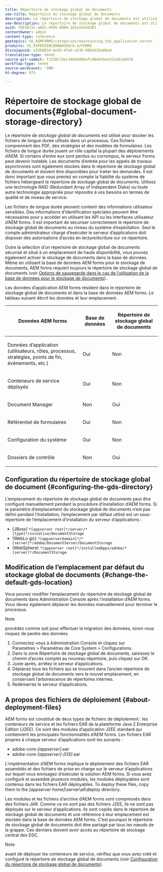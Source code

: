 ```yaml
---
title: Répertoire de stockage global de documents
seo-title: Répertoire de stockage global de documents
description: Le répertoire de stockage global de documents est utilisé pour stocker les fichiers de longue durée utilisés dans un processus.
seo-description: Le répertoire de stockage global de documents est utilisé pour stocker les fichiers de longue durée utilisés dans un processus.
uuid: 7681672c-a0dc-4445-8004-1b1e2ed3d301
contentOwner: admin
content-type: reference
geptopics: SG_AEMFORMS/categories/maintaining_the_application_server
products: SG_EXPERIENCEMANAGER/6.4/FORMS
discoiquuid: a33b8834-6e39-47eb-a53b-0982d32e80ad
translation-type: tm+mt
source-git-commit: f1558c7dec34649d00afcd04245ea552e8c6b978
workflow-type: tm+mt
source-wordcount: '700'
ht-degree: 97%

---
```



# Répertoire de stockage global de documents{#global-document-storage-directory}

Le répertoire de *stockage global de documents* est utilisé pour stocker les fichiers de longue durée utilisés dans un processus. Ces fichiers comprennent des PDF, des stratégies et des modèles de formulaires. Les fichiers de longue durée jouent un rôle capital la plupart des déploiements d’AEM. Si certains d’entre eux sont perdus ou corrompus, le serveur Forms peut devenir instable. Les documents d’entrée pour les appels de travaux asynchrones sont également stockés dans le répertoire de stockage global de documents et doivent être disponibles pour traiter les demandes. Il est donc important que vous preniez en compte la fiabilité du système de fichiers hébergeant le répertoire de stockage global de documents. Utilisez une technologie RAID (Redundant Array of Independent Disks) ou toute autre technologie appropriée pour répondre à vos besoins en termes de qualité et de niveau de service.

Les fichiers de longue durée peuvent contenir des informations utilisateur sensibles. Des informations d’identification spéciales peuvent être nécessaires pour y accéder en utilisant les API ou les interfaces utilisateur d’AEM forms. Il est important de sécuriser correctement le répertoire de stockage global de documents au niveau du système d’exploitation. Seul le compte administrateur chargé d’exécuter le serveur d’applications doit disposer des autorisations d’accès en lecture/écriture sur ce répertoire.

Outre la sélection d’un répertoire de stockage global de documents sécurisé et situé à un emplacement de haute disponibilité, vous pouvez également activer le stockage de documents dans la base de données. Même en utilisant la base de données AEM forms pour le stockage de documents, AEM forms requiert toujours le répertoire de stockage global de documents (voir [Options de sauvegarde dans le cas de l’utilisation de la base de données pour le stockage de documents](/help/forms/using/admin-help/files-back-recover.md#backup-options-when-database-is-used-for-document-storage)).

Les données d’application AEM forms résident dans le répertoire de stockage global de documents et dans la base de données AEM forms. Le tableau suivant décrit les données et leur emplacement.

<table> 
 <thead> 
  <tr> 
   <th><p>Données AEM forms</p></th> 
   <th><p>Base de données</p></th> 
   <th><p>Répertoire de stockage global de documents</p></th> 
  </tr> 
 </thead> 
 <tbody>
  <tr> 
   <td><p>Données d’application (utilisateurs, rôles, processus, stratégies, points de fin, événements, etc.)</p></td> 
   <td><p>Oui</p></td> 
   <td><p>Non</p></td> 
  </tr> 
  <tr> 
   <td><p>Conteneurs de service déployés</p></td> 
   <td><p>Oui</p></td> 
   <td><p>Non</p></td> 
  </tr> 
  <tr> 
   <td><p>Document Manager </p></td> 
   <td><p>Non</p></td> 
   <td><p>Oui</p></td> 
  </tr> 
  <tr> 
   <td><p>Référentiel de formulaires</p></td> 
   <td><p>Oui</p></td> 
   <td><p>Non</p></td> 
  </tr> 
  <tr> 
   <td><p>Configuration du système</p></td> 
   <td><p>Oui</p></td> 
   <td><p>Non</p></td> 
  </tr> 
  <tr> 
   <td><p>Dossiers de contrôle</p></td> 
   <td><p>Non</p></td> 
   <td><p>Oui</p></td> 
  </tr> 
 </tbody> 
</table>

## Configuration du répertoire de stockage global de document {#configuring-the-gds-directory}

L’emplacement du répertoire de stockage global de documents peut être configuré manuellement pendant la procédure d’installation d’AEM forms. Si le paramètre d’emplacement du stockage global de documents n’est pas défini pendant l’installation, l’emplacement par défaut utilisé est un sous-répertoire de l’emplacement d’installation du serveur d’applications :

* (JBoss) `*[appserver root]*/server/*[type]*/svcnative/DocumentStorage`
* (WebLo gic) `*[appserverdomain]*/*[server]*/adobe/DocumentServer/DocumentStorage`
* (WebSphere) `*[appserver root]*/installedApps/adobe/*[server]*/DocumentStorage`

## Modification de l’emplacement par défaut du stockage global de documents {#change-the-default-gds-location}

Vous pouvez modifier l’emplacement du répertoire de stockage global de documents dans Administration Console après l’installation d’AEM forms. Vous devez également déplacer les données manuellement pour terminer le processus.

>[!NOTE]
>
>procédez comme suit pour effectuer la migration des données, sinon vous risquez de perdre des données.

1. Connectez-vous à Administration Console et cliquez sur Paramètres > Paramètres de Core System > Configurations.
1. Dans la zone Répertoire de stockage global de documents, saisissez le chemin d’accès complet au nouveau répertoire, puis cliquez sur OK.
1. Juste après, arrêtez le serveur d’applications.
1. Déplacez tous les fichiers qui se trouvent dans l’ancien répertoire de stockage global de documents vers le nouvel emplacement, en conservant l’arborescence de répertoires internes.
1. Redémarrez le serveur d’applications.

## A propos des fichiers de déploiement {#about-deployment-files}

AEM forms est constitué de deux types de fichiers de déploiement : les conteneurs de service et les fichiers EAR de la plateforme Java 2 Enterprise Edition (J2EE). Ce sont des modules d’application J2EE standard qui contiennent les principales fonctionnalités d’AEM forms. Les fichiers EAR propres à chaque serveur d’applications sont les suivants :

* adobe-core-*[appserver]*.ear
* adobe-core-*[appserver]*-*[OS]*.ear

L’implémentation d’AEM forms implique le déploiement des fichiers EAR assemblés et des fichiers de prise en charge sur le serveur d’applications sur lequel vous envisagez d’exécuter la solution AEM forms. Si vous avez configuré et assemblé plusieurs modules, les modules déployables sont contenus dans les fichiers EAR déployables. To deploy these files, copy them to the *[appserver home]*\server\all\deploy directory.

Les modules et les fichiers d’archive d’AEM forms sont compressés dans des fichiers JAR. Comme ce ne sont pas des fichiers J2EE, ils ne sont pas déployés sur le serveur d’applications. Ils sont copiés dans le répertoire de stockage global de documents et une référence à leur emplacement est stockée dans la base de données AEM forms. C’est pourquoi le répertoire de stockage global de documents doit être partagé par tous les nœuds de la grappe. Ces derniers doivent avoir accès au répertoire de stockage central des DSC.

>[!NOTE]
>
>avant de déployer les conteneurs de service, vérifiez que vous avez créé et configuré le répertoire de stockage global de documents (voir [Configuration du répertoire de stockage global de documents](global-document-storage-directory.md#configuring-the-gds-directory)).

